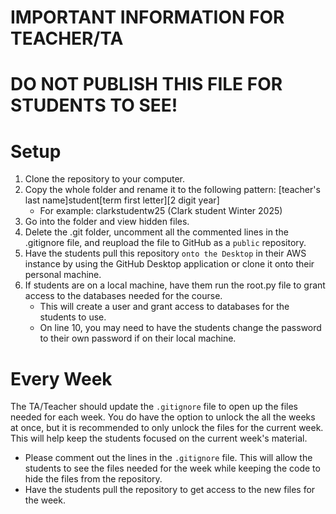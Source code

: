 # IMPORTANT INFORMATION FOR TEACHER/TA

# DO NOT PUBLISH THIS FILE FOR STUDENTS TO SEE!


# Setup
1. Clone the repository to your computer.
2. Copy the whole folder and rename it to the following pattern: [teacher's last name]student[term first letter][2 digit year]
   * For example: clarkstudentw25 (Clark student Winter 2025)
3. Go into the folder and view hidden files.
4. Delete the .git folder, uncomment all the commented lines in the .gitignore file, and reupload the file to GitHub as a `public` repository.
5. Have the students pull this repository `onto the Desktop` in their AWS instance by using the GitHub Desktop application or clone it onto their personal machine.
6. If students are on a local machine, have them run the root.py file to grant access to the databases needed for the course.
   * This will create a user and grant access to databases for the students to use.
   * On line 10, you may need to have the students change the password to their own password if on their local machine.

# Every Week
The TA/Teacher should update the `.gitignore` file to open up the files needed for each week. You do have the option to unlock the all the weeks at once, but it is recommended to only unlock the files for the current week. This will help keep the students focused on the current week's material.
* Please comment out the lines in the `.gitignore` file. This will allow the students to see the files needed for the week while keeping the code to hide the files from the repository.
* Have the students pull the repository to get access to the new files for the week.
